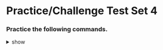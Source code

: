 
# Practice/Challenge Test Set 4

### Practice the following commands.

<details><summary>show</summary>
<p>
  
```bash

# List all pods in all namespaces
k get pods -A > pods.txt

---

# Update configmap 
k get configmap cm-name
k get configmap cm-name -o yaml > configmap.yaml
# vim configmap.yaml and replace value u want to change 
k replace -f configmap.yaml
# If password still not changed
k get pod pod-name -o yaml | k replace --force -f -
k exec -it pod-name -- env

---

# Troubleshooting pod unable to schedule on node
k get pod pod-name -o wide
k describe pod pod-name
k get pod pod-name -o yaml > newpod.yaml
vim newpod.yaml
# fix the mistakes yaml 
k replace --force -f newpod.yaml
k describe pod pod-name | grep Labels

---

#



```

</p>
</details>
